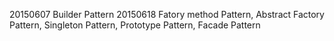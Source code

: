 20150607 				Builder Pattern
20150618				Fatory method Pattern, Abstract Factory Pattern, Singleton Pattern,
						Prototype Pattern, Facade Pattern